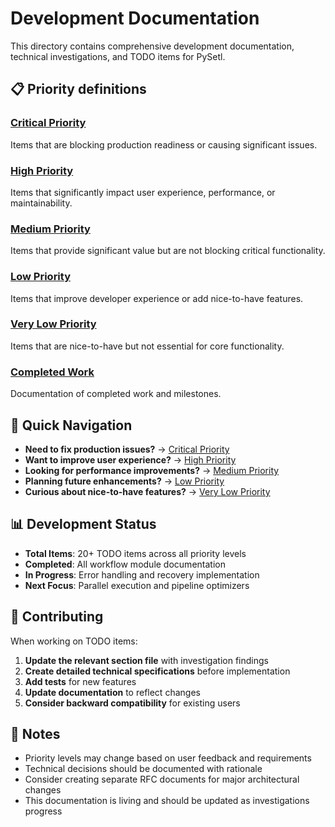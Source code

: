 # Development Documentation

This directory contains comprehensive development documentation, technical investigations, and TODO items for PySetl.

## 📋 Priority definitions

### [Critical Priority](critical-priority.md)
Items that are blocking production readiness or causing significant issues.

### [High Priority](high-priority.md)
Items that significantly impact user experience, performance, or maintainability.

### [Medium Priority](medium-priority.md)
Items that provide significant value but are not blocking critical functionality.

### [Low Priority](low-priority.md)
Items that improve developer experience or add nice-to-have features.

### [Very Low Priority](very-low-priority.md)
Items that are nice-to-have but not essential for core functionality.

### [Completed Work](completed-work.md)
Documentation of completed work and milestones.

## 🎯 Quick Navigation

- **Need to fix production issues?** → [Critical Priority](critical-priority.md)
- **Want to improve user experience?** → [High Priority](high-priority.md)
- **Looking for performance improvements?** → [Medium Priority](medium-priority.md)
- **Planning future enhancements?** → [Low Priority](low-priority.md)
- **Curious about nice-to-have features?** → [Very Low Priority](very-low-priority.md)

## 📊 Development Status

- **Total Items**: 20+ TODO items across all priority levels
- **Completed**: All workflow module documentation
- **In Progress**: Error handling and recovery implementation
- **Next Focus**: Parallel execution and pipeline optimizers

## 🤝 Contributing

When working on TODO items:

1. **Update the relevant section file** with investigation findings
2. **Create detailed technical specifications** before implementation
3. **Add tests** for new features
4. **Update documentation** to reflect changes
5. **Consider backward compatibility** for existing users

## 📝 Notes

- Priority levels may change based on user feedback and requirements
- Technical decisions should be documented with rationale
- Consider creating separate RFC documents for major architectural changes
- This documentation is living and should be updated as investigations progress
